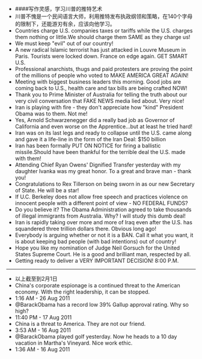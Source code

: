 - ####写作灵感，学习川普的推特艺术
- 川普不愧是一个民间语言大师，利用推特发布执政纲领和策略，在140个字母的限制下，还能游刃有余，应该向他学习。
- Countries charge U.S. companies taxes or tariffs while the U.S. charges them nothing or little.We should charge them SAME as they charge us!
- We must keep "evil" out of our country!
- A new radical Islamic terrorist has just attacked in Louvre Museum in Paris. Tourists were locked down. France on edge again. GET SMART U.S.
- Professional anarchists, thugs and paid protesters are proving the point of the millions of people who voted to MAKE AMERICA GREAT AGAIN!
- Meeting with biggest business leaders this morning. Good jobs are coming back to U.S., health care and tax bills are being crafted NOW!
- Thank you to Prime Minister of Australia for telling the truth about our very civil conversation that FAKE NEWS media lied about. Very nice!
- Iran is playing with fire - they don't appreciate how "kind" President Obama was to them. Not me!
- Yes, Arnold Schwarzenegger did a really bad job as Governor of California and even worse on the Apprentice...but at least he tried hard!
- Iran was on its last legs and ready to collapse until the U.S. came along and gave it a life-line in the form of the Iran Deal: $150 billion
- Iran has been formally PUT ON NOTICE for firing a ballistic missile.Should have been thankful for the terrible deal the U.S. made with them!
- Attending Chief Ryan Owens' Dignified Transfer yesterday with my daughter Ivanka was my great honor. To a great and brave man - thank you!
- Congratulations to Rex Tillerson on being sworn in as our new Secretary of State. He will be a star!
- If U.C. Berkeley does not allow free speech and practices violence on innocent people with a different point of view - NO FEDERAL FUNDS?
- Do you believe it? The Obama Administration agreed to take thousands of illegal immigrants from Australia. Why? I will study this dumb deal!
- Iran is rapidly taking over more and more of Iraq even after the U.S. has squandered three trillion dollars there. Obvious long ago!
- Everybody is arguing whether or not it is a BAN. Call it what you want, it is about keeping bad people (with bad intentions) out of country!
- Hope you like my nomination of Judge Neil Gorsuch for the United States Supreme Court. He is a good and brilliant man, respected by all.
- Getting ready to deliver a VERY IMPORTANT DECISION!  8:00 P.M.
- ----
- 以上截至到2月1日
- China's corporate espionage is a continued threat to the American economy. With the right leadership, it can be stopped.
- 1:16 AM - 26 Aug 2011
- @BarackObama has a record low 39% Gallup approval rating. Why so high?
- 11:40 PM - 17 Aug 2011
- China is a threat to America. They are not our friend.
- 3:53 AM - 16 Aug 2011
- @BarackObama played golf yesterday. Now he heads to a 10 day vacation in Martha's Vineyard. Nice work ethic.
- 1:36 AM - 16 Aug 2011
